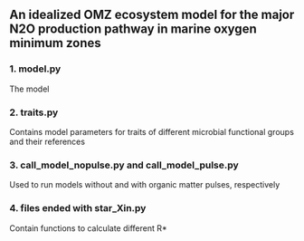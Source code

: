 ## An idealized OMZ ecosystem model for the major N2O production pathway in marine oxygen minimum zones

### 1. model.py 
The model
### 2. traits.py 
Contains model parameters for traits of different microbial functional groups and their references
### 3. call_model_nopulse.py and call_model_pulse.py
Used to run models without and with organic matter pulses, respectively
### 4. files ended with star_Xin.py
Contain functions to calculate different R*
